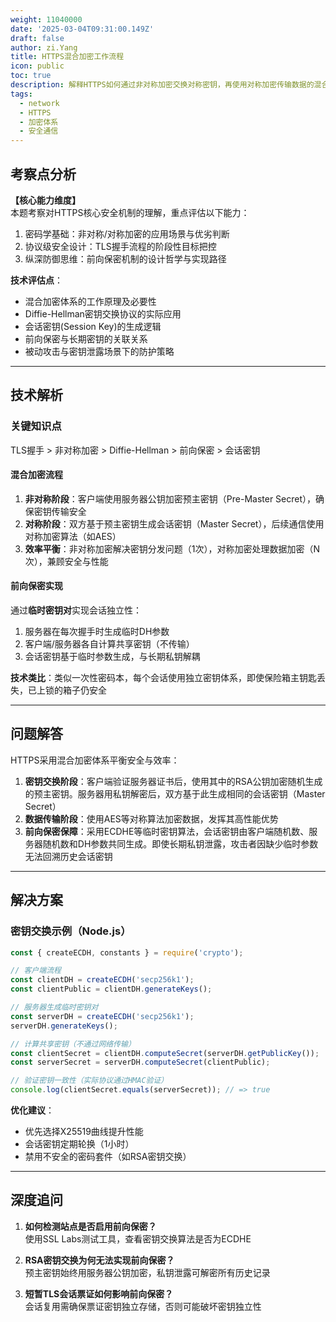```yaml
---
weight: 11040000
date: '2025-03-04T09:31:00.149Z'
draft: false
author: zi.Yang
title: HTTPS混合加密工作流程
icon: public
toc: true
description: 解释HTTPS如何通过非对称加密交换对称密钥，再使用对称加密传输数据的混合体系，说明前向保密（Forward Secrecy）的实现原理。
tags:
  - network
  - HTTPS
  - 加密体系
  - 安全通信
---
```


## 考察点分析

**【核心能力维度】**  
本题考察对HTTPS核心安全机制的理解，重点评估以下能力：  

1. 密码学基础：非对称/对称加密的应用场景与优劣判断  
2. 协议级安全设计：TLS握手流程的阶段性目标把控  
3. 纵深防御思维：前向保密机制的设计哲学与实现路径  

**技术评估点**：  

- 混合加密体系的工作原理及必要性  
- Diffie-Hellman密钥交换协议的实际应用  
- 会话密钥(Session Key)的生成逻辑  
- 前向保密与长期密钥的关联关系  
- 被动攻击与密钥泄露场景下的防护策略  

---

## 技术解析

### 关键知识点  

TLS握手 > 非对称加密 > Diffie-Hellman > 前向保密 > 会话密钥  

#### 混合加密流程  

1. **非对称阶段**：客户端使用服务器公钥加密预主密钥（Pre-Master Secret），确保密钥传输安全  
2. **对称阶段**：双方基于预主密钥生成会话密钥（Master Secret），后续通信使用对称加密算法（如AES）  
3. **效率平衡**：非对称加密解决密钥分发问题（1次），对称加密处理数据加密（N次），兼顾安全与性能  

#### 前向保密实现  

通过**临时密钥对**实现会话独立性：  

1. 服务器在每次握手时生成临时DH参数  
2. 客户端/服务器各自计算共享密钥（不传输）  
3. 会话密钥基于临时参数生成，与长期私钥解耦  

**技术类比**：类似一次性密码本，每个会话使用独立密钥体系，即使保险箱主钥匙丢失，已上锁的箱子仍安全  

---

## 问题解答

HTTPS采用混合加密体系平衡安全与效率：  

1. **密钥交换阶段**：客户端验证服务器证书后，使用其中的RSA公钥加密随机生成的预主密钥。服务器用私钥解密后，双方基于此生成相同的会话密钥（Master Secret）  
2. **数据传输阶段**：使用AES等对称算法加密数据，发挥其高性能优势  
3. **前向保密保障**：采用ECDHE等临时密钥算法，会话密钥由客户端随机数、服务器随机数和DH参数共同生成。即使长期私钥泄露，攻击者因缺少临时参数无法回溯历史会话密钥  

---

## 解决方案

### 密钥交换示例（Node.js）

```javascript
const { createECDH, constants } = require('crypto');

// 客户端流程
const clientDH = createECDH('secp256k1');
const clientPublic = clientDH.generateKeys();

// 服务器生成临时密钥对
const serverDH = createECDH('secp256k1');
serverDH.generateKeys();

// 计算共享密钥（不通过网络传输）
const clientSecret = clientDH.computeSecret(serverDH.getPublicKey());
const serverSecret = serverDH.computeSecret(clientPublic);

// 验证密钥一致性（实际协议通过HMAC验证）
console.log(clientSecret.equals(serverSecret)); // => true
```

**优化建议**：  

- 优先选择X25519曲线提升性能  
- 会话密钥定期轮换（1小时）  
- 禁用不安全的密码套件（如RSA密钥交换）  

---

## 深度追问

1. **如何检测站点是否启用前向保密？**  
   使用SSL Labs测试工具，查看密钥交换算法是否为ECDHE  

2. **RSA密钥交换为何无法实现前向保密？**  
   预主密钥始终用服务器公钥加密，私钥泄露可解密所有历史记录  

3. **短暂TLS会话票证如何影响前向保密？**  
   会话复用需确保票证密钥独立存储，否则可能破坏密钥独立性
